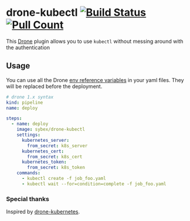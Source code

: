 # drone-kubectl [![Build Status](https://drone.julina.ch/api/badges/sybnex/drone-kubectl/status.svg)](https://drone.julina.ch/sybnex/drone-kubectl) [![Pull Count](https://badgen.net/docker/pulls/sybex/drone-kubectl)](https://hub.docker.com/r/sybex/drone-kubectl) 

This [Drone](https://drone.io/) plugin allows you to use `kubectl` without messing around with the authentication

## Usage

You can use all the Drone [env reference variables](https://docs.drone.io/reference/environ/) in your yaml files.
They will be replaced before the deployment.

```yaml
# drone 1.x syntax
kind: pipeline
name: deploy

steps:
  - name: deploy
    image: sybex/drone-kubectl
    settings:
      kubernetes_server:
        from_secret: k8s_server
      kubernetes_cert:
        from_secret: k8s_cert
      kubernetes_token:
        from_secret: k8s_token
    commands:
      - kubectl create -f job_foo.yaml
      - kubectl wait --for=condition=complete -f job_foo.yaml

```

### Special thanks

Inspired by [drone-kubernetes](https://github.com/honestbee/drone-kubernetes).
